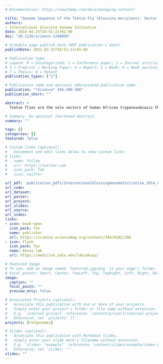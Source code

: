 ```yaml
---
# Documentation: https://wowchemy.com/docs/managing-content/

title: "Genome Sequence of the Tsetse Fly (Glossina morsitans): Vector of African Trypanosomiasis"
authors:
- International Glossina Genome Initiative
date: 2014-04-25T10:51:21+01:00
doi: "10.1126/science.1249656"

# Schedule page publish date (NOT publication's date).
publishDate: 2021-03-31T10:51:21+01:00

# Publication type.
# Legend: 0 = Uncategorized; 1 = Conference paper; 2 = Journal article;
# 3 = Preprint / Working Paper; 4 = Report; 5 = Book; 6 = Book section;
# 7 = Thesis; 8 = Patent
publication_types: ["2"]

# Publication name and optional abbreviated publication name.
publication: "*Science* 344:380-386"
publication_short: ""

abstract: >
  Tsetse flies are the sole vectors of human African trypanosomiasis throughout sub-Saharan Africa. Both sexes of adult tsetse feed exclusively on blood and contribute to disease transmission. Notable differences between tsetse and other disease vectors include obligate microbial symbioses, viviparous reproduction, and lactation. Here, we describe the sequence and annotation of the 366-megabase Glossina morsitans morsitans genome. Analysis of the genome and the 12,308 predicted protein–encoding genes led to multiple discoveries, including chromosomal integrations of bacterial (Wolbachia) genome sequences, a family of lactation-specific proteins, reduced complement of host pathogen recognition proteins, and reduced olfaction/chemosensory associated genes. These genome data provide a foundation for research into trypanosomiasis prevention and yield important insights with broad implications for multiple aspects of tsetse biology.

# Summary. An optional shortened abstract.
summary: ""

tags: []
categories: []
featured: false

# Custom links (optional).
#   Uncomment and edit lines below to show custom links.
# links:
# - name: Follow
#   url: https://twitter.com
#   icon_pack: fab
#   icon: twitter

url_pdf: 'publication_pdfs/InternationalGlossingGenomeInitiative_2014_GenomeSequenceOfTheTsetseFlyGlossinaMorsitansVectorOfAfricanTrypanosomiasis_Science.pdf'
url_code:
url_dataset:
url_poster:
url_project:
url_slides:
url_source:
url_video:
links:
- icon: book-open
  icon_pack: fas
  name: publisher
  url: https://science.sciencemag.org/content/344/6182/380
- icon: flask
  icon_pack: fas
  name: Aksoy lab
  url: https://medicine.yale.edu/lab/aksoy/

# Featured image
# To use, add an image named `featured.jpg/png` to your page's folder. 
# Focal points: Smart, Center, TopLeft, Top, TopRight, Left, Right, BottomLeft, Bottom, BottomRight.
image:
  caption: ""
  focal_point: ""
  preview_only: false

# Associated Projects (optional).
#   Associate this publication with one or more of your projects.
#   Simply enter your project's folder or file name without extension.
#   E.g. `internal-project` references `content/project/internal-project/index.md`.
#   Otherwise, set `projects: []`.
projects: [refgenomes]

# Slides (optional).
#   Associate this publication with Markdown slides.
#   Simply enter your slide deck's filename without extension.
#   E.g. `slides: "example"` references `content/slides/example/index.md`.
#   Otherwise, set `slides: ""`.
slides: ""
---
```

